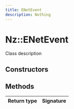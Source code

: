 ```yaml
---
title: ENetEvent
description: Nothing
---
```


# Nz::ENetEvent

Class description

## Constructors


## Methods

| Return type | Signature |
| ----------- | --------- |
